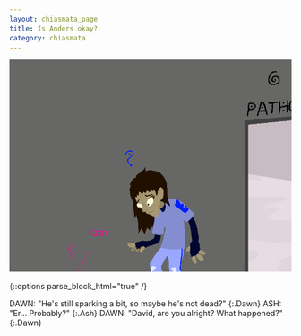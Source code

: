 ```yaml
---
layout: chiasmata_page
title: Is Anders okay?
category: chiasmata
---
```


![149](/chiasmata/images/narrative/148.png)

{::options parse_block_html="true" /}
<div class="dialogue">
DAWN: "He's still sparking a bit, so maybe he's not dead?" 
{:.Dawn}
ASH: "Er... Probably?" 
{:.Ash}
DAWN: "David, are you alright? What happened?" 
{:.Dawn}
</div>